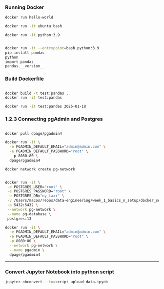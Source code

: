 ### Running Docker

```bash
docker run hello-world

docker run -it ubuntu bash

docker run -it python:3.9
```

```bash

docker run -it --entrypoint=bash python:3.9
pip install pandas
python
import pandas
pandas.__version__

```

### Build Dockerfile

```bash

docker build -t test:pandas .
docker run -it test:pandas

docker run -it test:pandas 2025-01-18

```

### 1.2.3 Connecting pgAdmin and Postgres

```bash

docker pull dpage/pgadmin4

docker run -it \
  -e PGADMIN_DEFAULT_EMAIL="admin@admin.com" \
  -e PGADMIN_DEFAULT_PASSWORD="root" \
  - p 8080:80 \
  dpage/pgadmin4

```

```bash
docker network create pg-network
```

```bash

docker run -it \
 -e POSTGRES_USER="root" \
 -e POSTGRES_PASSWORD="root" \
 -e POSTGRES_DB="ny_taxi" \
 -v /Users/macos/repos/data-engineering/week_1_basics_n_setup/docker_sql/ny_taxi_postgres_data:/var/lib/postgres/data \
 -p 5432:5432 \
 --network pg-network \
 --name pg-database \
 postgres:13

docker run -it \
  -e PGADMIN_DEFAULT_EMAIL="admin@admin.com" \
  -e PGADMIN_DEFAULT_PASSWORD="root" \
  -p 8080:80 \
  --network pg-network \
  --name pgadmin \
  dpage/pgadmin4

```

---

### Convert Jupyter Notebook into python script

```bash
jupyter nbconvert --to=script upload-data.ipynb
```
